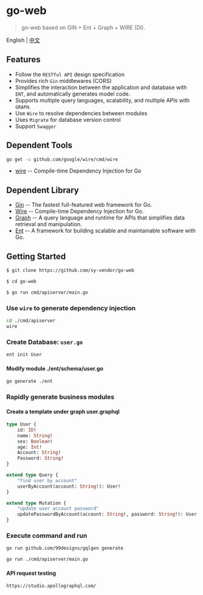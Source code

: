 # go-web

> go-web based on GIN + Ent + Graph + WIRE (DI).

English | [中文](README_CN.md)

## Features

- Follow the `RESTful API` design specification
- Provides rich `Gin` middlewares (CORS)
- Simplifies the interaction between the application and database with `ENT`, and automatically generates model code.
- Supports multiple query languages, scalability, and multiple APIs with `GRAPH`.
- Use `Wire` to resolve dependencies between modules
- Uses `Migrate` for database version control
- Support `Swagger`

## Dependent Tools

```bash
go get -u github.com/google/wire/cmd/wire
```

- [wire](https://github.com/google/wire) -- Compile-time Dependency Injection for Go
## Dependent Library

- [Gin](https://gin-gonic.com/) -- The fastest full-featured web framework for Go.
- [Wire](https://github.com/google/wire) -- Compile-time Dependency Injection for Go.
- [Graph](https://github.com/graphql) -- A query language and runtime for APIs that simplifies data retrieval and manipulation.
- [Ent](https://github.com/ent) -- A framework for building scalable and maintainable software with Go.

## Getting Started

```bash
$ git clone https://github.com/sy-vendor/go-web

$ cd go-web

$ go run cmd/apiserver/main.go
```

### Use `wire` to generate dependency injection

```bash
cd ./cmd/apiserver
wire
```

### Create Database: `user.go`
```bash
ent init User
```
#### Modify module ./ent/schema/user.go

```bash
go generate ./ent
```

### Rapidly generate business modules

#### Create a template under graph user.graphql

```graphql
type User {
    id: ID!
    name: String!
    sex: Boolean!
    age: Int!
    Account: String!
    Password: String!
}

extend type Query {
    "find user by account"
    userByAccount(account: String!): User!
}

extend type Mutation {
    "update user account password"
    updatePasswordByAccount(account: String!, password: String!): User!
}
```

### Execute command and run

```bash
go run github.com/99designs/gqlgen generate

go run ./cmd/apiserver/main.go
```

#### API request testing
```
https://studio.apollographql.com/
```
